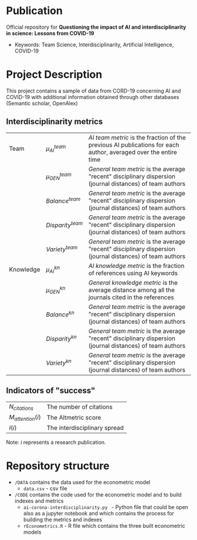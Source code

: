 # Publication
Official repository for **Questioning the impact of AI and interdisciplinarity in science: Lessons from COVID-19**

- Keywords: Team Science, Interdisciplinarity, Artificial Intelligence, COVID-19

# Project Description
This project contains a sample of data from CORD-19 concerning AI and COVID-19 with additional information obtained through other databases (Semantic scholar, OpenAlex)  


## Interdisciplinarity metrics
|      |  |               |
|------|------------------|----------------------------------------------------------------------------------------------------------------------|
| Team | $\mu_{AI}^{team}$ | *AI team metric* is the fraction of the previous AI publications for each author, averaged over the entire time |
|      | $\mu_{GEN}^{team}$ | *General team metric* is the average "recent" disciplinary dispersion (journal distances) of team authors    |
|      | $Balance^{team}$ | *General team metric* is the average "recent" disciplinary dispersion (journal distances) of team authors    |
|      | $Disparity^{team}$ | *General team metric* is the average "recent" disciplinary dispersion (journal distances) of team authors    |
|      | $Variety^{team}$ | *General team metric* is the average "recent" disciplinary dispersion (journal distances) of team authors    |
| Knowledge | $\mu_{AI}^{kn}$ | *AI knowledge metric* is the fraction of references using AI keywords |
|           | $\mu_{GEN}^{kn}$ | *General knowledge metric* is the average distance among all the journals cited in the references |
|      | $Balance^{kn}$ | *General team metric* is the average "recent" disciplinary dispersion (journal distances) of team authors    |
|      | $Disparity^{kn}$ | *General team metric* is the average "recent" disciplinary dispersion (journal distances) of team authors    |
|      | $Variety^{kn}$ | *General team metric* is the average "recent" disciplinary dispersion (journal distances) of team authors    |





## Indicators of "success"
|  |  |
|-----------------|------------------------|
| $N_{citations}$ | The number of citations |
| $M_{attention}(i)$ | The Altmetric score |
| $I(i)$ | The interdisciplinary spread |

Note: $i$ represents a research publication. 


# Repository structure

- `/DATA` contains the data used for the econometric model 
    - `data.csv` - csv file
- `/CODE` contains the code used for the econometric model and to build indexes and metrics
    - `ai-corona-interdisciplinarity.py ` - Python file that could be open also as a jupyter notebook and which contains the process for building the metrics and indexes
    - `rEconometrics.R` - R file which contains the three built econometric models





